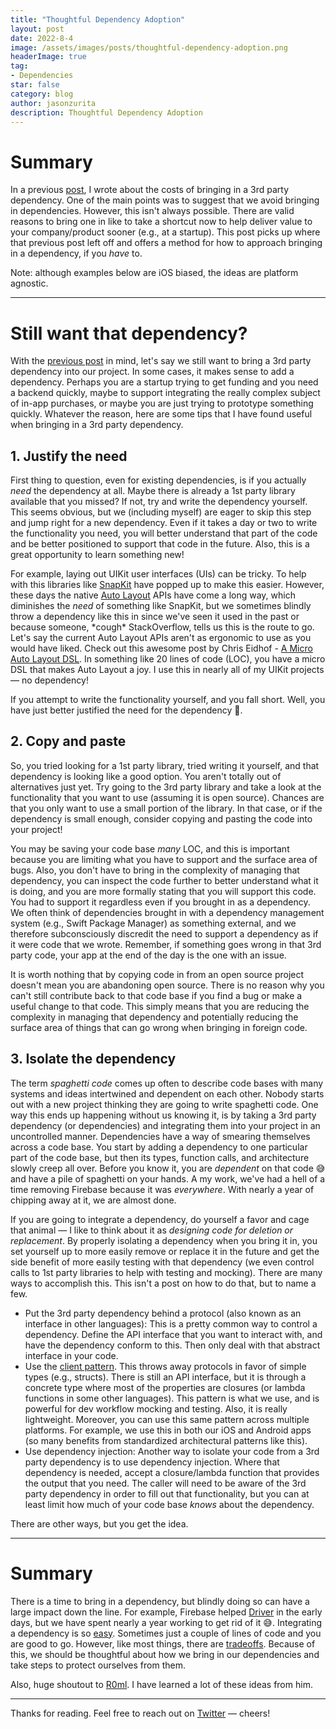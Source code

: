 ```yaml
---
title: "Thoughtful Dependency Adoption"
layout: post
date: 2022-8-4
image: /assets/images/posts/thoughtful-dependency-adoption.png
headerImage: true
tag:
- Dependencies
star: false 
category: blog
author: jasonzurita 
description: Thoughtful Dependency Adoption
---
```


# Summary

In a previous [post](https://jasonzurita.com/the-hidden-cost-of-dependencies/), I wrote about the costs of bringing in a 3rd party dependency. One of the main points was to suggest that we avoid bringing in dependencies. However, this isn't always possible. There are valid reasons to bring one in like to take a shortcut now to help deliver value to your company/product sooner (e.g., at a startup). This post picks up where that previous post left off and offers a method for how to approach bringing in a dependency, if you _have_ to.

Note: although examples below are iOS biased, the ideas are platform agnostic.

---

# Still want that dependency?
With the [previous post](https://jasonzurita.com/the-hidden-cost-of-dependencies/) in mind, let's say we still want to bring a 3rd party dependency into our project. In some cases, it makes sense to add a dependency. Perhaps you are a startup trying to get funding and you need a backend quickly, maybe to support integrating the really complex subject of in-app purchases, or maybe you are just trying to prototype something quickly. Whatever the reason, here are some tips that I have found useful when bringing in a 3rd party dependency.

## 1. Justify the need
First thing to question, even for existing dependencies, is if you actually _need_ the dependency at all. Maybe there is already a 1st party library available that you missed? If not, try and write the dependency yourself. This seems obvious, but we (including myself) are eager to skip this step and jump right for a new dependency. Even if it takes a day or two to write the functionality you need, you will better understand that part of the code and be better positioned to support that code in the future. Also, this is a great opportunity to learn something new!

For example, laying out UIKit user interfaces (UIs) can be tricky. To help with this libraries like [SnapKit](https://github.com/SnapKit/SnapKit) have popped up to make this easier. However, these days the native [Auto Layout](https://developer.apple.com/library/archive/documentation/UserExperience/Conceptual/AutolayoutPG/index.html) APIs have come a long way, which diminishes the _need_ of something like SnapKit, but we sometimes blindly throw a dependency like this in since we've seen it used in the past or because someone, \*cough\* StackOverflow, tells us this is the route to go. Let's say the current Auto Layout APIs aren't as ergonomic to use as you would have liked. Check out this awesome post by Chris Eidhof - [A Micro Auto Layout DSL](https://chris.eidhof.nl/post/micro-autolayout-dsl/). In something like 20 lines of code (LOC), you have a micro DSL that makes Auto Layout a joy. I use this in nearly all of my UIKit projects — no dependency!

If you attempt to write the functionality yourself, and you fall short. Well, you have just better justified the need for the dependency 💪.

## 2. Copy and paste
So, you tried looking for a 1st party library, tried writing it yourself, and that dependency is looking like a good option. You aren't totally out of alternatives just yet. Try going to the 3rd party library and take a look at the functionality that you want to use (assuming it is open source). Chances are that you only want to use a small portion of the library. In that case, or if the dependency is small enough, consider copying and pasting the code into your project!

You may be saving your code base _many_ LOC, and this is important because you are limiting what you have to support and the surface area of bugs. Also, you don't have to bring in the complexity of managing that dependency, you can inspect the code further to better understand what it is doing, and you are more formally stating that you will support this code. You had to support it regardless even if you brought in as a dependency. We often think of dependencies brought in with a dependency management system (e.g., Swift Package Manager) as something external, and we therefore subconsciously discredit the need to support a dependency as if it were code that we wrote. Remember, if something goes wrong in that 3rd party code, your app at the end of the day is the one with an issue.

It is worth nothing that by copying code in from an open source project doesn't mean you are abandoning open source. There is no reason why you can't still contribute back to that code base if you find a bug or make a useful change to that code. This simply means that you are reducing the complexity in managing that dependency and potentially reducing the surface area of things that can go wrong when bringing in foreign code.

## 3. Isolate the dependency
The term _spaghetti code_ comes up often to describe code bases with many systems and ideas intertwined and dependent on each other. Nobody starts out with a new project thinking they are going to write spaghetti code. One way this ends up happening without us knowing it, is by taking a 3rd party dependency (or dependencies) and integrating them into your project in an uncontrolled manner. Dependencies have a way of smearing themselves across a code base. You start by adding a dependency to one particular part of the code base, but then its types, function calls, and architecture slowly creep all over. Before you know it, you are _dependent_ on that code 😅 and have a pile of spaghetti on your hands. A my work, we've had a hell of a time removing Firebase because it was _everywhere_. With nearly a year of chipping away at it, we are almost done.

If you are going to integrate a dependency, do yourself a favor and cage that animal — I like to think about it as _designing code for deletion or replacement_. By properly isolating a dependency when you bring it in, you set yourself up to more easily remove or replace it in the future and get the side benefit of more easily testing with that dependency (we even control calls to 1st party libraries to help with testing and mocking). There are many ways to accomplish this. This isn't a post on how to do that, but to name a few.
- Put the 3rd party dependency behind a protocol (also known as an interface in other languages): This is a pretty common way to control a dependency. Define the API interface that you want to interact with, and have the dependency conform to this. Then only deal with that abstract interface in your code.
- Use the [client pattern](https://www.pointfree.co/collections/dependencies/designing-dependencies). This throws away protocols in favor of simple types (e.g., structs). There is still an API interface, but it is through a concrete type where most of the properties are closures (or lambda functions in some other languages). This pattern is what we use, and is powerful for dev workflow mocking and testing. Also, it is really lightweight. Moreover, you can use this same pattern across multiple platforms. For example, we use this in both our iOS and Android apps (so many benefits from standardized architectural patterns like this).
- Use dependency injection: Another way to isolate your code from a 3rd party dependency is to use dependency injection. Where that dependency is needed, accept a closure/lambda function that provides the output that you need. The caller will need to be aware of the 3rd party dependency in order to fill out that functionality, but you can at least limit how much of your code base _knows_ about the dependency.

There are other ways, but you get the idea.

---

# Summary
There is a time to bring in a dependency, but blindly doing so can have a large impact down the line. For example, Firebase helped [Driver](https://apps.apple.com/us/app/driver-dash-cam-navigation/id1415557883) in the early days, but we have spent nearly a year working to get rid of it 😅. Integrating a dependency is so [easy](https://www.youtube.com/watch?v=SxdOUGdseq4). Sometimes just a couple of lines of code and you are good to go. However, like most things, there are [tradeoffs](https://jasonzurita.com/the-hidden-cost-of-dependencies/). Because of this, we should be thoughtful about how we bring in our dependencies and take steps to protect ourselves from them.

Also, huge shoutout to [R0ml](https://twitter.com/r0ml). I have learned a lot of these ideas from him.

---

Thanks for reading. Feel free to reach out on [Twitter](https://twitter.com/jasonalexzurita) — cheers!
